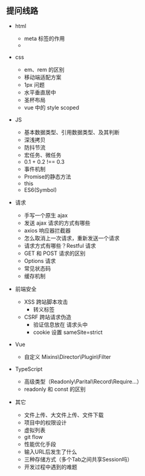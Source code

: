 ## 提问线路

- html
	- meta 标签的作用
	- 

- css
    - em、rem 的区别
    - 移动端适配方案
    - 1px 问题
    - 水平垂直居中
    - 圣杯布局
    - vue 中的 style scoped

- JS
    - 基本数据类型、引用数据类型、及其判断
    - 深浅拷贝
    - 防抖节流
    - 宏任务、微任务
    - 0.1 + 0.2 !== 0.3
	- 事件机制
	- Promise的静态方法
	- this
	- ES6(Symbol)

- 请求
    - 手写一个原生 ajax
    - 发送 ajax 请求的方式有哪些
    - axios 响应器拦截器
	- 怎么取消上一次请求，重新发送一个请求
    - 请求方式有哪些？Restful 请求
    - GET 和 POST 请求的区别
    - Options 请求
    - 常见状态码
	- 缓存机制

- 前端安全
    - XSS 跨站脚本攻击
        - 转义标签
    - CSRF 跨站请求伪造
        - 验证信息放在 请求头中
        - cookie 设置 sameSite=strict

- Vue
	- 自定义 Mixins\Director\Plugin\Filter
	
- TypeScript
	- 高级类型（Readonly\Parital\Record\Require...）
	- readonly 和 const 的区别

- 其它
	- 文件上传、大文件上传、文件下载
	- 项目中的权限设计
	- 虚拟列表
	- git flow
	- 性能优化手段
	- 输入URL后发生了什么
	- 三种存储方式（多个Tab之间共享Session吗）
	- 开发过程中遇到的难题
